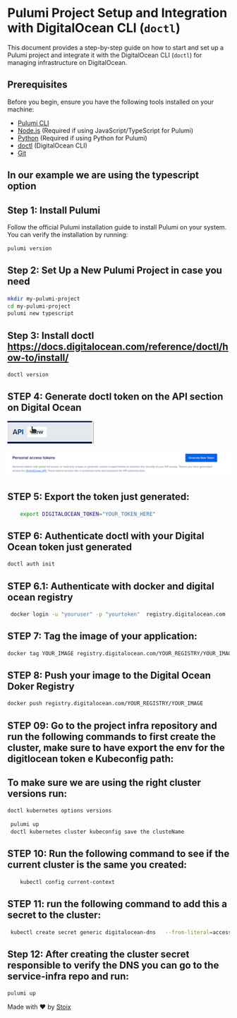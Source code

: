 # Pulumi Project Setup and Integration with DigitalOcean CLI (`doctl`)

This document provides a step-by-step guide on how to start and set up a Pulumi project and integrate it with the DigitalOcean CLI (`doctl`) for managing infrastructure on DigitalOcean.

## Prerequisites

Before you begin, ensure you have the following tools installed on your machine:

- [Pulumi CLI](https://www.pulumi.com/docs/get-started/install/)
- [Node.js](https://nodejs.org/) (Required if using JavaScript/TypeScript for Pulumi)
- [Python](https://www.python.org/downloads/) (Required if using Python for Pulumi)
- [doctl](https://docs.digitalocean.com/reference/doctl/how-to/install/) (DigitalOcean CLI)
- [Git](https://git-scm.com/downloads)


## In our example we are using the typescript option

## Step 1: Install Pulumi

Follow the official Pulumi installation guide to install Pulumi on your system. You can verify the installation by running:

```bash
pulumi version

```
## Step 2: Set Up a New Pulumi Project in case you need

```bash
mkdir my-pulumi-project
cd my-pulumi-project
pulumi new typescript
```
## Step 3: Install doctl https://docs.digitalocean.com/reference/doctl/how-to/install/


```bash
doctl version
```

## STEP 4: Generate doctl token on the API section on Digital Ocean
![alt text](image-1.png)

![alt text](image-2.png)

## STEP 5: Export the token just generated:

```bash
    export DIGITALOCEAN_TOKEN="YOUR_TOKEN_HERE"
```

## STEP 6: Authenticate doctl with your Digital Ocean token just generated

```bash
doctl auth init
```
## STEP 6.1: Authenticate with docker and digital ocean registry

```bash
 docker login -u "youruser" -p "yourtoken"  registry.digitalocean.com
```
## STEP 7: Tag the image of your application:
```bash
docker tag YOUR_IMAGE registry.digitalocean.com/YOUR_REGISTRY/YOUR_IMAGE
```

## STEP 8: Push your image to the Digital Ocean Doker Registry

```bash
docker push registry.digitalocean.com/YOUR_REGISTRY/YOUR_IMAGE
```

## STEP 09: Go to the project infra repository  and run the following commands to first create the cluster, make sure to have export the env for the digitlocean token e Kubeconfig path:

## To make sure we are using the right cluster versions run:
```bash
doctl kubernetes options versions
```

```bash
 pulumi up
 doctl kubernetes cluster kubeconfig save the clusteName
```
## STEP 10:  Run the following command to see if the current cluster is the same you created:

```bash
    kubectl config current-context
```

## STEP 11: run the following command to add this a secret to the cluster:

```bash
 kubectl create secret generic digitalocean-dns   --from-literal=access-token="yourtoken"  --namespace default
 ```

## Step 12: After creating the cluster secret responsible to verify the DNS you can go to the service-infra repo and run:

```bash
pulumi up
```

Made with ❤️ by [Stoix](https://stoix.cloud/)
